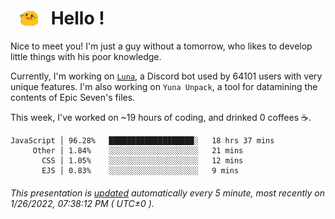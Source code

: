 <h1>   <img src="./spoink.gif" style="vertical-align:middle;" width="30px">   Hello ! </h1>

Nice to meet you! I'm just a guy without a tomorrow, who likes to develop little things with his poor knowledge.

Currently, I'm working on <a href='https://github.com/Asgarrrr/Luna'>`Luna`</a>, a Discord bot used by 64101 users with very unique features. I'm also working on `Yuna Unpack`, a tool for datamining the contents of Epic Seven's files.

This week, I've worked on ~19 hours of coding, and drinked 0 coffees ☕.

```
JavaScript │ 96.28%   ███████████████████░   18 hrs 37 mins
     Other │ 1.84%    ░░░░░░░░░░░░░░░░░░░░   21 mins
       CSS │ 1.05%    ░░░░░░░░░░░░░░░░░░░░   12 mins
       EJS │ 0.83%    ░░░░░░░░░░░░░░░░░░░░   9 mins
```

###### This presentation is [updated](https://github.com/Asgarrrr) automatically every 5 minute, most recently on 1/26/2022, 07:38:12 PM ( UTC±0 ).